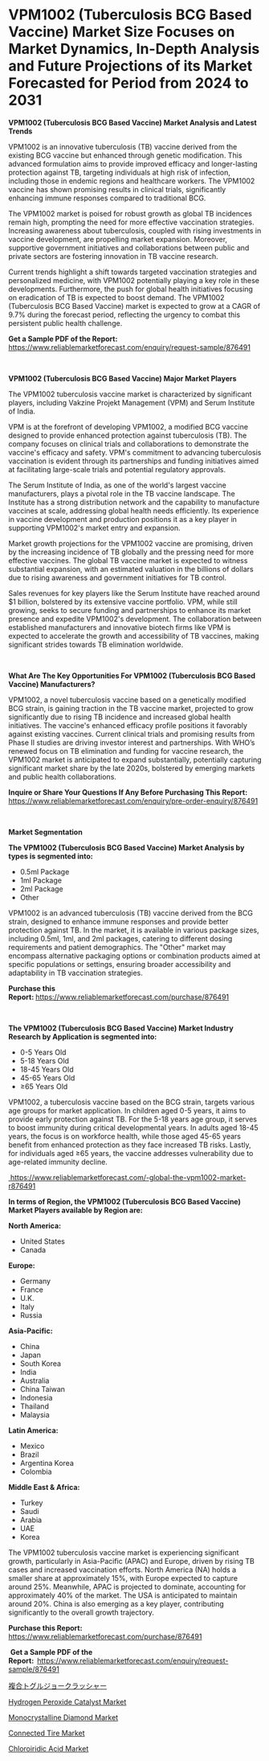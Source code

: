 <p><h1>VPM1002 (Tuberculosis BCG Based Vaccine) Market Size Focuses on Market Dynamics, In-Depth Analysis and Future Projections of its Market Forecasted for Period from 2024 to 2031</h1></p><p><strong>VPM1002 (Tuberculosis BCG Based Vaccine) Market Analysis and Latest Trends</strong></p>
<p><p>VPM1002 is an innovative tuberculosis (TB) vaccine derived from the existing BCG vaccine but enhanced through genetic modification. This advanced formulation aims to provide improved efficacy and longer-lasting protection against TB, targeting individuals at high risk of infection, including those in endemic regions and healthcare workers. The VPM1002 vaccine has shown promising results in clinical trials, significantly enhancing immune responses compared to traditional BCG.</p><p>The VPM1002 market is poised for robust growth as global TB incidences remain high, prompting the need for more effective vaccination strategies. Increasing awareness about tuberculosis, coupled with rising investments in vaccine development, are propelling market expansion. Moreover, supportive government initiatives and collaborations between public and private sectors are fostering innovation in TB vaccine research.</p><p>Current trends highlight a shift towards targeted vaccination strategies and personalized medicine, with VPM1002 potentially playing a key role in these developments. Furthermore, the push for global health initiatives focusing on eradication of TB is expected to boost demand. The VPM1002 (Tuberculosis BCG Based Vaccine) market is expected to grow at a CAGR of 9.7% during the forecast period, reflecting the urgency to combat this persistent public health challenge.</p></p>
<p><strong>Get a Sample PDF of the Report:&nbsp;</strong> <a href="https://www.reliablemarketforecast.com/enquiry/request-sample/876491">https://www.reliablemarketforecast.com/enquiry/request-sample/876491</a></p>
<p>&nbsp;</p>
<p><strong>VPM1002 (Tuberculosis BCG Based Vaccine) Major Market Players</strong></p>
<p><p>The VPM1002 tuberculosis vaccine market is characterized by significant players, including Vakzine Projekt Management (VPM) and Serum Institute of India. </p><p>VPM is at the forefront of developing VPM1002, a modified BCG vaccine designed to provide enhanced protection against tuberculosis (TB). The company focuses on clinical trials and collaborations to demonstrate the vaccine's efficacy and safety. VPM's commitment to advancing tuberculosis vaccination is evident through its partnerships and funding initiatives aimed at facilitating large-scale trials and potential regulatory approvals.</p><p>The Serum Institute of India, as one of the world's largest vaccine manufacturers, plays a pivotal role in the TB vaccine landscape. The Institute has a strong distribution network and the capability to manufacture vaccines at scale, addressing global health needs efficiently. Its experience in vaccine development and production positions it as a key player in supporting VPM1002's market entry and expansion.</p><p>Market growth projections for the VPM1002 vaccine are promising, driven by the increasing incidence of TB globally and the pressing need for more effective vaccines. The global TB vaccine market is expected to witness substantial expansion, with an estimated valuation in the billions of dollars due to rising awareness and government initiatives for TB control.</p><p>Sales revenues for key players like the Serum Institute have reached around $1 billion, bolstered by its extensive vaccine portfolio. VPM, while still growing, seeks to secure funding and partnerships to enhance its market presence and expedite VPM1002's development. The collaboration between established manufacturers and innovative biotech firms like VPM is expected to accelerate the growth and accessibility of TB vaccines, making significant strides towards TB elimination worldwide.</p></p>
<p>&nbsp;</p>
<p><strong>What Are The Key Opportunities For VPM1002 (Tuberculosis BCG Based Vaccine) Manufacturers?</strong></p>
<p><p>VPM1002, a novel tuberculosis vaccine based on a genetically modified BCG strain, is gaining traction in the TB vaccine market, projected to grow significantly due to rising TB incidence and increased global health initiatives. The vaccine's enhanced efficacy profile positions it favorably against existing vaccines. Current clinical trials and promising results from Phase II studies are driving investor interest and partnerships. With WHO’s renewed focus on TB elimination and funding for vaccine research, the VPM1002 market is anticipated to expand substantially, potentially capturing significant market share by the late 2020s, bolstered by emerging markets and public health collaborations.</p></p>
<p><strong>Inquire or Share Your Questions If Any Before Purchasing This Report:</strong> <a href="https://www.reliablemarketforecast.com/enquiry/pre-order-enquiry/876491">https://www.reliablemarketforecast.com/enquiry/pre-order-enquiry/876491</a></p>
<p>&nbsp;</p>
<p><strong>Market Segmentation</strong></p>
<p><strong>The VPM1002 (Tuberculosis BCG Based Vaccine) Market Analysis by types is segmented into:</strong></p>
<p><ul><li>0.5ml Package</li><li>1ml Package</li><li>2ml Package</li><li>Other</li></ul></p>
<p><p>VPM1002 is an advanced tuberculosis (TB) vaccine derived from the BCG strain, designed to enhance immune responses and provide better protection against TB. In the market, it is available in various package sizes, including 0.5ml, 1ml, and 2ml packages, catering to different dosing requirements and patient demographics. The "Other" market may encompass alternative packaging options or combination products aimed at specific populations or settings, ensuring broader accessibility and adaptability in TB vaccination strategies.</p></p>
<p><strong>Purchase this Report:&nbsp;</strong><a href="https://www.reliablemarketforecast.com/purchase/876491">https://www.reliablemarketforecast.com/purchase/876491</a></p>
<p>&nbsp;</p>
<p><strong>The VPM1002 (Tuberculosis BCG Based Vaccine) Market Industry Research by Application is segmented into:</strong></p>
<p><ul><li>0-5 Years Old</li><li>5-18 Years Old</li><li>18-45 Years Old</li><li>45-65 Years Old</li><li>≥65 Years Old</li></ul></p>
<p><p>VPM1002, a tuberculosis vaccine based on the BCG strain, targets various age groups for market application. In children aged 0-5 years, it aims to provide early protection against TB. For the 5-18 years age group, it serves to boost immunity during critical developmental years. In adults aged 18-45 years, the focus is on workforce health, while those aged 45-65 years benefit from enhanced protection as they face increased TB risks. Lastly, for individuals aged ≥65 years, the vaccine addresses vulnerability due to age-related immunity decline.</p></p>
<p><a href="https://www.reliablemarketforecast.com/-global-the-vpm1002-market-r876491">&nbsp;https://www.reliablemarketforecast.com/-global-the-vpm1002-market-r876491</a></p>
<p><strong>In terms of Region, the VPM1002 (Tuberculosis BCG Based Vaccine) Market Players available by Region are:</strong></p>
<p>
    <p> <strong> North America: </strong>
        <ul>
            <li>United States</li>
            <li>Canada</li>
        </ul>
        </p> 
    <p> <strong> Europe: </strong>
        <ul>
            <li>Germany</li>
            <li>France</li>
            <li>U.K.</li>
            <li>Italy</li>
            <li>Russia</li>
        </ul>
        </p> 
    <p> <strong> Asia-Pacific: </strong>
        <ul>
            <li>China</li>
            <li>Japan</li>
            <li>South Korea</li>
            <li>India</li>
            <li>Australia</li>
            <li>China Taiwan</li>
            <li>Indonesia</li>
            <li>Thailand</li>
            <li>Malaysia</li>
        </ul>
        </p> 
    <p> <strong> Latin America: </strong>
        <ul>
            <li>Mexico</li>
            <li>Brazil</li>
            <li>Argentina Korea</li>
            <li>Colombia</li>
        </ul>
        </p> 
    <p> <strong> Middle East & Africa: </strong>
        <ul>
            <li>Turkey</li>
            <li>Saudi</li>
            <li>Arabia</li>
            <li>UAE</li>
            <li>Korea</li>
        </ul>
    </p>
    </p>
<p><p>The VPM1002 tuberculosis vaccine market is experiencing significant growth, particularly in Asia-Pacific (APAC) and Europe, driven by rising TB cases and increased vaccination efforts. North America (NA) holds a smaller share at approximately 15%, with Europe expected to capture around 25%. Meanwhile, APAC is projected to dominate, accounting for approximately 40% of the market. The USA is anticipated to maintain around 20%. China is also emerging as a key player, contributing significantly to the overall growth trajectory.</p></p>
<p><strong>Purchase this Report: </strong><a href="https://www.reliablemarketforecast.com/purchase/876491">https://www.reliablemarketforecast.com/purchase/876491</a></p>
<p>&nbsp;<strong>Get a Sample PDF of the Report:&nbsp;&nbsp;</strong><a href="https://www.reliablemarketforecast.com/enquiry/request-sample/876491">https://www.reliablemarketforecast.com/enquiry/request-sample/876491</a></p>
<p><strong></strong></p>
<p><p><a href="https://medium.com/@royfoote921/compound-toggle-jaw-crusher-market-%E3%81%AF-%E3%82%B3%E3%82%B9%E3%83%88%E7%AE%A1%E7%90%86%E3%81%A8%E5%8A%B9%E7%8E%87%E5%90%91%E4%B8%8A%E3%82%92%E5%84%AA%E5%85%88%E3%81%97%E3%81%BE%E3%81%99-%E3%81%95%E3%82%89%E3%81%AB-%E5%A0%B1%E5%91%8A%E6%9B%B8%E3%81%AF%E5%B8%82%E5%A0%B4%E3%81%AE%E9%9C%80%E8%A6%81%E9%9D%A2%E3%81%A8%E4%BE%9B%E7%B5%A6%E9%9D%A2%E3%81%AE%E4%B8%A1%E6%96%B9%E3%82%92%E3%82%AB%E3%83%90%E3%83%BC%E3%81%97%E3%81%A6%E3%81%84%E3%81%BE%E3%81%99-compound-211ed766ea97">複合トグルジョークラッシャー</a></p><p><a href="https://issuu.com/reportprime-2/docs/hydrogen-peroxide-catalyst-market-s_f09876e2e2daa2">Hydrogen Peroxide Catalyst Market</a></p><p><a href="https://www.linkedin.com/pulse/unveiling-market-trends-global-monocrystalline-diamond-hqawc?trackingId=C0M8yzecTEKkEQ2UsZK9LA%3D%3D">Monocrystalline Diamond Market</a></p><p><a href="https://medium.com/@rosebarnett1936/the-global-connected-tire-market-is-projected-to-experience-an-annual-growth-rate-of-12-6-7cdde1d0f6c5">Connected Tire Market</a></p><p><a href="https://issuu.com/reportprime-2/docs/chloroiridic-acid-market-size-2030._19941fb9cdb967">Chloroiridic Acid Market</a></p></p>